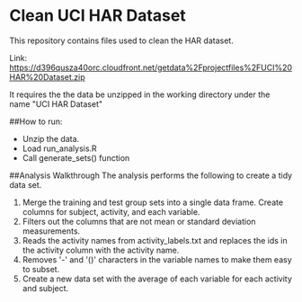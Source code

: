 Clean UCI HAR Dataset
=====================

This repository contains files used to clean the HAR dataset. 

Link: https://d396qusza40orc.cloudfront.net/getdata%2Fprojectfiles%2FUCI%20HAR%20Dataset.zip

It requires the the data be unzipped in the working directory under the name "UCI HAR Dataset"

##How to run:
- Unzip the data.
- Load run_analysis.R
- Call generate_sets() function

##Analysis Walkthrough
The analysis performs the following to create a tidy data set.

1. Merge the training and test group sets into a single data frame. Create columns for subject, activity, and each variable.
2. Filters out the columns that are not mean or standard deviation measurements. 
3. Reads the activity names from activity_labels.txt and replaces the ids in the activity column with the activity name.
4. Removes '-' and '()' characters in the variable names to make them easy to subset.
5. Create a new data set with the average of each variable for each activity and subject.
